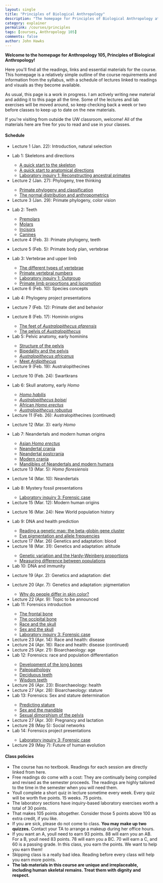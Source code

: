 ```yaml
---
layout: single 
title: "Principles of Biological Anthropology" 
description: "The homepage for Principles of Biological Anthropology at the University of Wisconsin-Madison" 
category: explainer
permalink: /courses/principles
tags: [courses, Anthropology 105] 
comments: false 
author: John Hawks 
---
```


<strong>Welcome to the homepage for Anthropology 105, Principles of Biological Anthropology!</strong>



Here you'll find all the readings, links and essential materials for the course. This homepage is a relatively simple outline of the course requirements and information from the syllabus, with a schedule of lectures linked to readings and visuals as they become available. 



As usual, this page is a work in progress. I am actively writing new material and adding it to this page all the time. Some of the lectures and lab exercises will be moved around, so keep checking back a week or two before classes to keep up to date on the new materials. 



If you're visiting from outside the UW classroom, welcome! All of the materials here are free for you to read and use in your classes. 





<h4>Schedule</h4>





<ul>

<li>Lecture 1 (Jan. 22): Introduction, natural selection</li>

<ul>



</ul>







<li>Lab 1: Skeletons and directions</li>

<ul>

<li><a href="/explainer/laboratory/quick-start-skeleton">A quick start to the skeleton</a></li>

<li><a href="/explainer/laboratory/anatomical-directions">A quick start to anatomical directions</a></li>

<li><a href="/explainer/laboratory/inquiry-primate-phylogeny">Laboratory inquiry 1: Reconstructing ancestral primates</a></li>



</ul>





<li>Lecture 2 (Jan. 27): Phylogeny, tree thinking</li>



<ul>

<li><a href="http://johnhawks.net/explainer/primates/primate-classification-phylogeny">Primate phylogeny and classification</a></li>



<li><a href="/explainer/stats/anthropometrics-and-the-normal-distribution">The normal distribution and anthropometrics</a></li>

</ul>









<li>Lecture 3 (Jan. 29): Primate phylogeny, color vision</li>



<ul>



</ul>







<li>Lab 2: Teeth</li>



<ul>

<li><a href="http://johnhawks.net/explainer/laboratory/premolars">Premolars</a></li>

<li><a href="http://johnhawks.net/explainer/laboratory/molars">Molars</a></li>

<li><a href="http://johnhawks.net/explainer/laboratory/incisors-lemurs">Incisors</a></li>

<li><a href="http://johnhawks.net/explainer/laboratory/canines">Canines</a></li>

</ul>









<li>Lecture 4 (Feb. 3): Primate phylogeny, teeth</li>



<ul>



</ul>





<li>Lecture 5 (Feb. 5): Primate body plan, vertebrae</li>



<ul>



</ul>







<li>Lab 3: Vertebrae and upper limb</li>



<ul>

<li><a href="http://johnhawks.net/explainer/laboratory/types-of-vertebrae">The different types of vertebrae</a></li>

<li><a href="http://johnhawks.net/explainer/laboratory/primate-vertebral-numbers">Primate vertebral numbers</a></li>

<li><a href="http://johnhawks.net/explainer/laboratory/lemur-skeleton-outgroup">Laboratory inquiry 1: Outgroup</a></li>

<li><a href="http://johnhawks.net/explainer/laboratory/primate-limb-proportions">Primate limb proportions and locomotion</a></li>

</ul>





<li>Lecture 6 (Feb. 10): Species concepts</li>



<ul>



</ul>









<li>Lab 4: Phylogeny project presentations </li>



<ul>



</ul>







<li>Lecture 7 (Feb. 12): Primate diet and behavior</li>



<ul>



</ul>











<li>Lecture 8 (Feb. 17): Hominin origins</li>



<ul>

<li><a href="/explainer/early-hominins/feet-australopithecus-afarensis">The feet of <em>Australopithecus afarensis</em></a></li>

<li><a href="http://johnhawks.net/explainer/bipedality/pelvis-australopithecus">The pelvis of <em>Australopithecus</em></a></li>

</ul>











<li>Lab 5: Pelvic anatomy, early hominins </li>



<ul>

<li><a href="http://johnhawks.net/explainer/laboratory/pelvis">Structure of the pelvis</a></li>

<li><a href="http://johnhawks.net/explainer/laboratory/bipedality-pelvis">Bipedality and the pelvis</a></li>

<li><a href="http://johnhawks.net/explainer/laboratory/meet-africanus"><em>Australopithecus africanus</em></a></li>

<li><a href="http://johnhawks.net/explainer/laboratory/meet-ardipithecus">Meet <em>Ardipithecus</em></a></li>

</ul>





<li>Lecture 9 (Feb. 19): Australopithecines</li>



<ul>



</ul>





<li>Lecture 10 (Feb. 24): Swartkrans </li>



<ul>



</ul>







<li>Lab 6: Skull anatomy, early <em>Homo</em></li>



<ul>

<li><a href="http://johnhawks.net/explainer/laboratory/meet-homo-habilis"><em>Homo habilis</em></a></li>

<li><a href="http://johnhawks.net/explainer/laboratory/meet-boisei"><em>Australopithecus boisei</em></a></li>

<li><a href="http://johnhawks.net/explainer/laboratory/african-homo-erectus">African <em>Homo erectus</em></a></li>

<li><a href="http://johnhawks.net/explainer/laboratory/meet-robustus"><em>Australopithecus robustus</em></a></li>



</ul>



<li>Lecture 11 (Feb. 26): Australopithecines (continued)</li>



<ul>



</ul>













<li>Lecture 12 (Mar. 3): early <em>Homo</em></li>



<ul>



</ul>





<li>Lab 7: Neandertals and modern human origins</li>



<ul>

<li><a href="http://johnhawks.net/explainer/laboratory/asian-homo-erectus">Asian <em>Homo erectus</em></a></li>

<li><a href="http://johnhawks.net/explainer/laboratory/neandertal-crania">Neandertal crania</a></li>

<li><a href="http://johnhawks.net/explainer/laboratory/neandertal-postcrania">Neandertal postcrania</a></li>

<li><a href="http://johnhawks.net/explainer/laboratory/modern-human-crania">Modern crania</a></li>

<li><a href="http://johnhawks.net/explainer/laboratory/mandible-neandertal-modern">Mandibles of Neandertals and modern humans</a></li>



</ul>





<li>Lecture 13 (Mar. 5): <em>Homo floresiensis</em></li>



<ul>



</ul>





<li>Lecture 14 (Mar. 10): Neandertals</li>



<ul>



</ul>







<li>Lab 8: Mystery fossil presentations</li>



<ul>

<li><a href="http://johnhawks.net/explainer/laboratory/amelia-earhart-inquiry">Laboratory inquiry 3: Forensic case</a></li>



</ul>





<li>Lecture 15 (Mar. 12): Modern human origins</li>



<ul>

</ul>



<li>Lecture 16 (Mar. 24): New World population history</li>



<ul>

</ul>





<li>Lab 9: DNA and health prediction</li>



<ul>

<li><a href="http://johnhawks.net/explainer/laboratory/genetic-map-hemoglobin"> Reading a genetic map: the beta-globin gene cluster</a></li>

<li><a href="http://johnhawks.net/explainer/laboratory/eye-pigmentation-allele-frequencies">Eye pigmentation and allele frequencies</a></li>

</ul>





<li>Lecture 17 (Mar. 26) Genetics and adaptation: blood</li>





<li>Lecture 18 (Mar. 31): Genetics and adaptation: altitude</li>



<ul>

<li><a href="http://johnhawks.net/explainer/genetics/genetic-variation-hardy-weinberg">Genetic variation and the Hardy-Weinberg proportions</a></li>

<li><a href="http://johnhawks.net/explainer/genetics/measuring-difference-between-populations">Measuring difference between populations</a></li>

</ul>







<li>Lab 10: DNA and immunity</li>



<ul>



</ul>









<li>Lecture 19 (Apr. 2): Genetics and adaptation: diet</li>



<ul>



</ul>





<li>Lecture 20 (Apr. 7): Genetics and adaptation: pigmentation</li>



<ul>

<li><a href="http://johnhawks.net/explainer/adaptation/skin-pigmentation">Why do people differ in skin color?</a></li>

</ul>





<li>Lecture 22 (Apr. 9): Topic to be announced</li>



<li>Lab 11: Forensics introduction</li>



<ul>

<li><a href="http://johnhawks.net/explainer/laboratory/frontal">The frontal bone</a></li>

<li><a href="http://johnhawks.net/explainer/laboratory/occipital">The occipital bone</a></li>

<li><a href="http://johnhawks.net/explainer/laboratory/race-cranium">Race and the skull</a></li>

<li><a href="http://johnhawks.net/explainer/laboratory/skull-sex">Sex and the skull</a></li>

<li><a href="http://johnhawks.net/explainer/laboratory/amelia-earhart-inquiry">Laboratory inquiry 3: Forensic case</a></li>

</ul>





<li>Lecture 23 (Apr. 14): Race and health: disease</li>



<li>Lecture 24 (Apr. 16): Race and health: disease (continued)</li>



<li>Lecture 25 (Apr. 21): Bioarchaeology: age</li>





<li>Lab 12: Forensics: race and population differentiation</li>



<ul>

<li><a href="http://johnhawks.net/explainer/laboratory/long-bone-development">Development of the long bones</a></li>

<li><a href="http://johnhawks.net/explainer/laboratory/paleopathology">Paleopathology</a></li>

<li><a href="http://johnhawks.net/explainer/laboratory/deciduous-teeth">Deciduous teeth</a></li>

<li><a href="http://johnhawks.net/explainer/laboratory/wisdom-teeth">Wisdom teeth</a></li>



</ul>







<li>Lecture 26 (Apr. 23): Bioarchaeology: health</li>



<li>Lecture 27 (Apr. 28): Bioarchaeology: stature</li>













<li>Lab 13: Forensics: Sex and stature determination</li>



<ul>

<li><a href="http://johnhawks.net/explainer/laboratory/predicting-stature">Predicting stature</a></li>

<li><a href="http://johnhawks.net/explainer/laboratory/mandible-sex">Sex and the mandible</a></li>

<li><a href="http://johnhawks.net/explainer/laboratory/sexual-dimorphism-pelvis">Sexual dimorphism of the pelvis</a></li>



</ul>





<li>Lecture 27 (Apr. 30): Pregnancy and lactation</li>





<li>Lecture 28 (May 5): Social networks</li>



<li>Lab 14: Forensics project presentations</li>



<ul>

<li><a href="http://johnhawks.net/explainer/laboratory/amelia-earhart-inquiry">Laboratory inquiry 3: Forensic case</a></li>

</ul>



<li>Lecture 29 (May 7): Future of human evolution</li>





</ul>





<h4>Class policies</h4>



<ul>

<li>The course has no textbook. Readings for each session are directly linked from here. </li>



<li>Free readings do come with a cost: They are continually being compiled and revised as the semester proceeds. The readings are highly tailored to the time in the semester when you will need them. </li>





<li>Youll complete a short quiz in lecture sometime every week. Every quiz will be worth five points. 15 weeks. 75 points.</li>

<li>The laboratory sections have inquiry-based laboratory exercises worth a total of 30 points. </li>

<li>That makes 105 points altogether.  Consider those 5 points above 100 as extra credit, if you like.  </li>

<li>If you are sick, please do not come to class. <strong>You may make up two quizzes.</strong> Contact your TA to arrange a makeup during her office hours. </li>



<li>If you want an A, youll need to earn 93 points.  88 will earn you an AB.  For a B, youll need 83 points.  78 will earn you a BC. 70 will earn a C, and 60 is a passing grade.  In this class, you earn the points. We want to help you earn them!</li>



<li>Skipping class is a really bad idea.  Reading before every class will help you earn more points. </li>



<li><strong>The lab materials in this course are unique and irreplaceable, including human skeletal remains. Treat them with dignity and respect.</strong></li>

